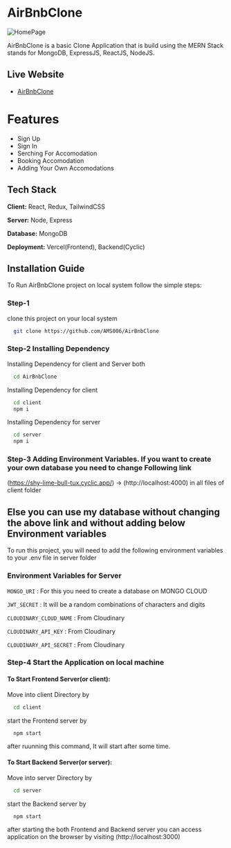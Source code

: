 # AirBnbClone

![HomePage](https://res.cloudinary.com/dkgoet9em/image/upload/v1690086153/TiffinManagment/AirBnbClone_hyb0no.png)

AirBnbClone is a basic Clone Application that is build using the MERN Stack stands for MongoDB, ExpressJS, ReactJS, NodeJS.

## Live Website

- [AirBnbClone](https://air-bnb-client.vercel.app/)

# Features

- Sign Up
- Sign In
- Serching For Accomodation
- Booking Accomodation
- Adding Your Own Accomodations


## Tech Stack

**Client:** React, Redux, TailwindCSS

**Server:** Node, Express

**Database:** MongoDB

**Deployment:** Vercel(Frontend), Backend(Cyclic)

## Installation Guide

To Run AirBnbClone project on local system follow the simple steps:

### Step-1

clone this project on your local system

```bash
  git clone https://github.com/AMS006/AirBnbClone
```

### Step-2 Installing Dependency

Installing Dependency for client and Server both

```bash
  cd AirBnbClone
```

Installing Dependency for client

```bash
  cd client
  npm i
```

Installing Dependency for server

```bash
  cd server
  npm i
```

### Step-3 Adding Environment Variables. If you want to create your own database you need to change Following link

(https://shy-lime-bull-tux.cyclic.app/) -> (http://localhost:4000) in all files of client folder

## Else you can use my database without changing the above link and  without adding below Environment variables

To run this project, you will need to add the following environment variables to your .env file in server folder


### Environment Variables for Server


`MONGO_URI` : For this you need to create a database on MONGO CLOUD 

`JWT_SECRET` : It will be a random combinations of characters and digits

`CLOUDINARY_CLOUD_NAME` : From Cloudinary

`CLOUDINARY_API_KEY` : From Cloudinary

`CLOUDINARY_API_SECRET` : From Cloudinary


### Step-4 Start the Application on local machine

#### To Start Frontend Server(or client):

Move into client Directory by

```bash
  cd client
```

start the Frontend server by

```bash
  npm start
```

after ruunning this command, It will start after some time.

#### To Start Backend Server(or server):

Move into server Directory by

```bash
  cd server
```

start the Backend server by

```bash
  npm start
```

after starting the both Frontend and Backend server you can access application on the browser by visiting (http://localhost:3000)
